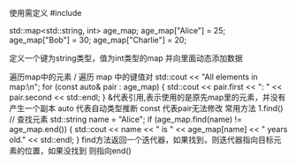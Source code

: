 使用需定义
#include <map>

std::map<std::string, int> age_map;
    age_map["Alice"] = 25;
    age_map["Bob"] = 30;
    age_map["Charlie"] = 20;

定义一个键为string类型，值为int类型的map
并向里面动态添加数据

遍历map中的元素
/ 遍历 map 中的键值对
    std::cout << "All elements in map:\n";
    for (const auto& pair : age_map) {
        std::cout << pair.first << ": " << pair.second << std::endl;
    }
&代表引用,表示使用的是原先map里的元素，并没有产生一个副本
auto 代表自动类型推断
const 代表pair无法修改
常用方法
1.find()
// 查找元素
    std::string name = "Alice";
    if (age_map.find(name) != age_map.end()) {
        std::cout << name << " is " << age_map[name] << " years old." << std::endl;
    }
find方法返回一个迭代器，如果找到，则迭代器指向目标元素的位置，如果没找到
则指向end()